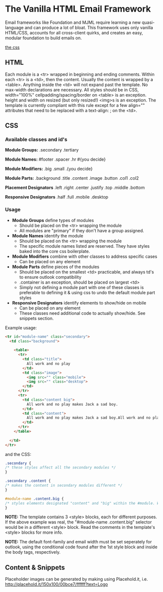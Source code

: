 # The Vanilla HTML Email Framework
Email frameworks like Foundation and MJML require learning a new quasi-language and can produce a lot of bloat. This framework uses only vanilla HTML/CSS, accounts for all cross-client quirks, and creates an easy, modular foundation to build emails on.

[the css](CSS-Resets.css)

## HTML
Each module is a \<tr> wrapped in beginning and ending comments.
Within each \<tr> is a \<td>, then the content. Usually the content is wrapped by a \<table>. 
Anything inside the \<td> will not expand past the template. No max-width declarations are necessary.
All styles should be in CSS,
width="100%" cellpadding/spacing/border on \<table> is an exception.
height and width on resized (but only resized!) \<img>s is an exception.
The template is currently compliant with this rule except for a few align="" attributes that need to be replaced with a text-align: ; on the \<td>.

## CSS

### Available classes and id's

**Module Groups:**
.secondary
.tertiary

**Module Names:**
\#footer 
.spacer
.hr
\#{you decide}

**Module Modifiers:**
.big
.small
.{you decide}

**Module Parts:**
.background
.title
.content
.image
.button
.col1
.col2

**Placement Designators**
.left
.right
.center
.justify
.top
.middle
.bottom

**Responsive Designators**
.half
.full
.mobile
.desktop

### Usage

* **Module Groups** define types of modules
  * Should be placed on the \<tr> wrapping the module
  * All modules are "primary" if they don't have a group assigned.
* **Module Names** identify the module
  * Should be placed on the \<tr> wrapping the module
  * The specific module names listed are reserved. They have styles baked into the core css boilerplate.
* **Module Modifiers** combine with other classes to address specific cases
  * Can be placed on any element
* **Module Parts** define pieces of the modules
  * Should be placed on the smallest \<td> practicable, and always td's to ensure outlook compatibility
  * .container is an exception, should be placed on largest \<td>
  * Simply not defining a module part with one of these classes is preferable to defining it & using css to undo the default module part styles
* **Responsive Designators** identify elements to show/hide on mobile
  * Can be placed on any element
  * These classes need additional code to actually show/hide. See snippets section.

Example usage:
```html
<tr id="module-name" class="secondary">
  <td class="background">
  
    <table>
      <tr>
        <td class="title">
          All work and no play
        </td>
        <td class="image">
          <img src="" class="mobile">
          <img src="" class="desktop">
        </td>
      </tr>
      <tr>
        <td class="content big">
          All work and no play makes Jack a sad boy.
        </td>
        <td class="content">
          All work and no play makes Jack a sad boy.All work and no play makes Jack a sad boy.All work and no play makes Jack a sad boy.All work and no play makes Jack a sad boy.
        </td>
      </tr>
    </table>
    
  </td>
</tr>
```
and the CSS:
```css
.secondary {
/* these styles affect all the secondary modules */
}

.secondary .content {
/* makes the content in secondary modules different */
}

#module-name .content.big {
/* styles elements designated "content" and "big" within the #module. While you could technically just use .content.big, adding the module name allows us to find the related html easier and eliminates conflicts with other modules that might have a "big" class. */
}
```

**NOTE:** The template contains 3 \<style> blocks, each for different purposes. If the above example was real, the "#module-name .content.big" selector would be in a different \<style> block. Read the comments in the template's \<style> blocks for more info.

**NOTE:** The default font-family and email width must be set seperately for outlook, using the conditional code found after the 1st style block and inside the body tags, respectively.

## Content & Snippets
Placeholder images can be generated by making using Placehold.it, i.e. http://placehold.it/150x100/00bce7/ffffff?text=Logo
